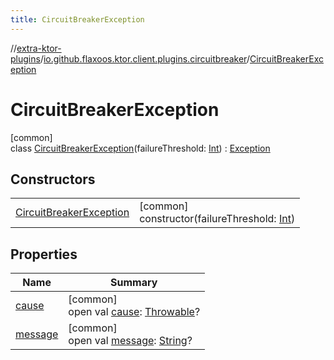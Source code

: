 ```yaml
---
title: CircuitBreakerException
---
```

//[extra-ktor-plugins](../../../index.md)/[io.github.flaxoos.ktor.client.plugins.circuitbreaker](../index.md)/[CircuitBreakerException](index.md)



# CircuitBreakerException



[common]\
class [CircuitBreakerException](index.md)(failureThreshold: [Int](https://kotlinlang.org/api/latest/jvm/stdlib/kotlin/-int/index.md)) : [Exception](https://kotlinlang.org/api/latest/jvm/stdlib/kotlin/-exception/index.md)



## Constructors


| | |
|---|---|
| [CircuitBreakerException](-circuit-breaker-exception.md) | [common]<br>constructor(failureThreshold: [Int](https://kotlinlang.org/api/latest/jvm/stdlib/kotlin/-int/index.md)) |


## Properties


| Name | Summary |
|---|---|
| [cause](index.md#-654012527%2FProperties%2F1182336650) | [common]<br>open val [cause](index.md#-654012527%2FProperties%2F1182336650): [Throwable](https://kotlinlang.org/api/latest/jvm/stdlib/kotlin/-throwable/index.md)? |
| [message](index.md#1824300659%2FProperties%2F1182336650) | [common]<br>open val [message](index.md#1824300659%2FProperties%2F1182336650): [String](https://kotlinlang.org/api/latest/jvm/stdlib/kotlin/-string/index.md)? |

